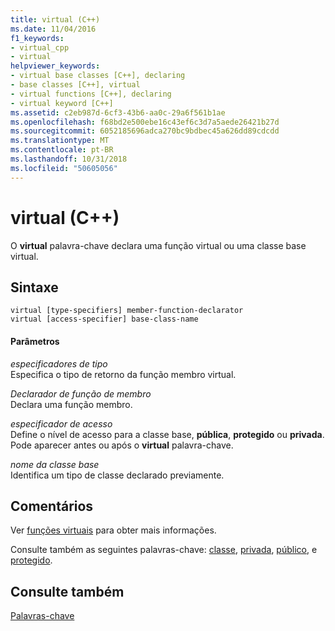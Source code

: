 ```yaml
---
title: virtual (C++)
ms.date: 11/04/2016
f1_keywords:
- virtual_cpp
- virtual
helpviewer_keywords:
- virtual base classes [C++], declaring
- base classes [C++], virtual
- virtual functions [C++], declaring
- virtual keyword [C++]
ms.assetid: c2eb987d-6cf3-43b6-aa0c-29a6f561b1ae
ms.openlocfilehash: f68bd2e500ebe16c43ef6c3d7a5aede26421b27d
ms.sourcegitcommit: 6052185696adca270bc9bdbec45a626dd89cdcdd
ms.translationtype: MT
ms.contentlocale: pt-BR
ms.lasthandoff: 10/31/2018
ms.locfileid: "50605056"
---
```

# <a name="virtual-c"></a>virtual (C++)

O **virtual** palavra-chave declara uma função virtual ou uma classe base virtual.

## <a name="syntax"></a>Sintaxe

```
virtual [type-specifiers] member-function-declarator
virtual [access-specifier] base-class-name
```

#### <a name="parameters"></a>Parâmetros

*especificadores de tipo*<br/>
Especifica o tipo de retorno da função membro virtual.

*Declarador de função de membro*<br/>
Declara uma função membro.

*especificador de acesso*<br/>
Define o nível de acesso para a classe base, **pública**, **protegido** ou **privada**. Pode aparecer antes ou após o **virtual** palavra-chave.

*nome da classe base*<br/>
Identifica um tipo de classe declarado previamente.

## <a name="remarks"></a>Comentários

Ver [funções virtuais](../cpp/virtual-functions.md) para obter mais informações.

Consulte também as seguintes palavras-chave: [classe](../cpp/class-cpp.md), [privada](../cpp/private-cpp.md), [público](../cpp/public-cpp.md), e [protegido](../cpp/protected-cpp.md).

## <a name="see-also"></a>Consulte também

[Palavras-chave](../cpp/keywords-cpp.md)
